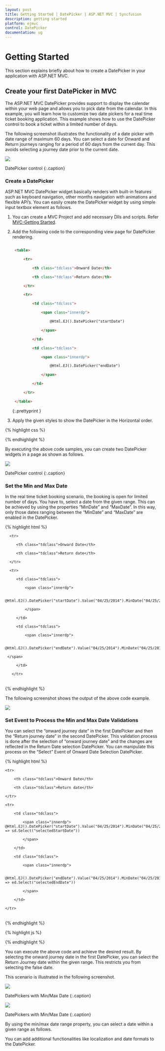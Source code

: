 ```yaml
---
layout: post
title: Getting Started | DatePicker | ASP.NET MVC | Syncfusion
description: getting started
platform: ejmvc
control: DatePicker
documentation: ug
---
```


# Getting Started

This section explains briefly about how to create a DatePicker in your application with ASP.NET MVC.

## Create your first DatePicker in MVC

The ASP.NET MVC DatePicker provides support to display the calendar within your web page and allows you to pick date from the calendar. In this example, you will learn how to customize two date pickers for a real time ticket booking application. This example shows how to use the DatePicker control to book a ticket within a limited number of days. 

The following screenshot illustrates the functionality of a date picker with date range of maximum 60 days. You can select a date for Onward and Return journeys ranging for a period of 60 days from the current day. This avoids selecting a journey date prior to the current date.



![](Getting-Started_images/Getting-Started_img1.png)

DatePicker control
{:.caption}

### Create a DatePicker 

ASP.NET MVC DatePicker widget basically renders with built-in features such as keyboard navigation, other months navigation with animations and flexible API’s. You can easily create the DatePicker widget by using simple input textbox element as follows.

1. You can create a MVC Project and add necessary Dlls and scripts. Refer [MVC-Getting Started](http://help.syncfusion.com/aspnetmvc/datepicker/getting-started).
2. Add the following code to the corresponding view page for DatePicker rendering.

   ~~~ html

	<table>

		<tr>

			<th class="tdclass">Onward Date</th>

			<th class="tdclass">Return date</th>

		</tr>

		<tr>

			<td class="tdclass">

				<span class="innerdp">

					@Html.EJ().DatePicker("startDate")

				</span>

			</td>

			<td class="tdclass">

				<span class="innerdp">

					@Html.EJ().DatePicker("endDate")

				</span>

			</td>

		</tr>

	</table>

   ~~~
   {:.prettyprint }


3. Apply the given styles to show the DatePicker in the Horizontal order.


{% highlight css %}


<style type="text/css" class="cssStyles">

    .tdclass {

        width: 300px;

        font-weight: bold;

    }

    .innerdp {

        display: inline-block;

    }

</style>

{% endhighlight %}

By executing the above code samples, you can create two DatePicker widgets in a page as shown as follows.



![](Getting-Started_images/Getting-Started_img2.png)

DatePicker control
{:.caption}

### Set the Min and Max Date

In the real time ticket booking scenario, the booking is open for limited number of days. You have to, select a date from the given range. This can be achieved by using the properties “MinDate” and “MaxDate”. In this way, only those dates ranging between the “MinDate” and “MaxDate” are enabled in the DatePicker.

{% highlight html %}

  <table>

      <tr>

         <th class="tdclass">Onward Date</th>

         <th class="tdclass">Return date</th>

      </tr>

      <tr>

         <td class="tdclass">

             <span class="innerdp">

                     @Html.EJ().DatePicker("startDate").Value("04/25/2014").MinDate("04/25/2014").MaxDate("06/24/2014")

             </span>

         </td>

         <td class="tdclass">

             <span class="innerdp">

                 @Html.EJ().DatePicker("endDate").Value("04/25/2014").MinDate("04/25/2014").MaxDate("06/24/2014")

     </span>

         </td>

       </tr>

  </table>

{% endhighlight %}



The following screenshot shows the output of the above code example.



![](Getting-Started_images/Getting-Started_img3.png)

### Set Event to Process the Min and Max Date Validations

You can select the “onward journey date” in the first DatePicker and then the “Return journey date” in the second DatePicker. This validation process is done after the selection of “onward journey date” and the changes are reflected in the Return Date selection DatePicker. You can manipulate this process on the “Select” Event of Onward Date Selection DatePicker.


{% highlight html %}


<table>

    <tr>

        <th class="tdclass">Onward Date</th>

        <th class="tdclass">Return date</th>

    </tr>

    <tr>

        <td class="tdclass">

            <span class="innerdp">                @Html.EJ().DatePicker("startDate").Value("04/25/2014").MinDate("04/25/2014").MaxDate("06/24/2014").ClientSideEvents(sd => sd.Select("selectedStartDate"))

            </span>

        </td>

        <td class="tdclass">

            <span class="innerdp">                
			
			@Html.EJ().DatePicker("endDate").Value("04/25/2014").MinDate("04/25/2014").MaxDate("06/24/2014").ClientSideEvents(ed => ed.Select("selectedEndDate"))

            </span>

        </td>

    </tr>

</table>

{% endhighlight %}


{% highlight js %}
<script type="text/javascript">
	function selectedStartDate(sender) {

		var selDate = new Date(sender.value); // mentions the selected date.

		minDatepicker = $("#endDate").data("ejDatePicker");// creating DatePicker object

		minDatepicker.setModel({ "minDate": selDate });// setting minDate property through setModel of DatePicker object.

	}

	function selectedEndDate(sender) {

		var selDate = new Date(sender.value);

		maxDatepicker = $("#startDate").data("ejDatePicker");// creating DatePicker object

		maxDatepicker.setModel({ "maxDate": selDate });// setting maxDate property through setModel of DatePicker object.

	}
</script>

{% endhighlight %}

You can execute the above code and achieve the desired result. By selecting the onward journey date in the first DatePicker, you can select the Return Journey date within the given range. This restricts you from selecting the false date.

This scenario is illustrated in the following screenshot.



![](Getting-Started_images/Getting-Started_img4.png)

DatePickers with Min/Max Date
{:.caption}

![](Getting-Started_images/Getting-Started_img5.png)

DatePickers with Min/Max Date
{:.caption}

By using the min/max date range property, you can select a date within a given range as follows. 

You can add additional functionalities like localization and date formats to the DatePicker.


